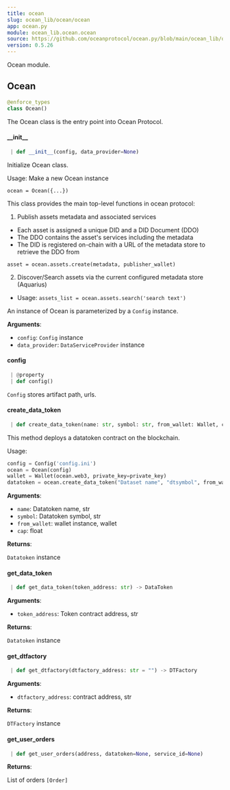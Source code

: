 ```yaml
---
title: ocean
slug: ocean_lib/ocean/ocean
app: ocean.py
module: ocean_lib.ocean.ocean
source: https://github.com/oceanprotocol/ocean.py/blob/main/ocean_lib/ocean/ocean.py
version: 0.5.26
---
```

Ocean module.

## Ocean

```python
@enforce_types
class Ocean()
```

The Ocean class is the entry point into Ocean Protocol.

#### \_\_init\_\_

```python
 | def __init__(config, data_provider=None)
```

Initialize Ocean class.

Usage: Make a new Ocean instance

`ocean = Ocean({...})`

This class provides the main top-level functions in ocean protocol:
1. Publish assets metadata and associated services
- Each asset is assigned a unique DID and a DID Document (DDO)
- The DDO contains the asset's services including the metadata
- The DID is registered on-chain with a URL of the metadata store
to retrieve the DDO from

`asset = ocean.assets.create(metadata, publisher_wallet)`

2. Discover/Search assets via the current configured metadata store (Aquarius)

- Usage:
`assets_list = ocean.assets.search('search text')`

An instance of Ocean is parameterized by a `Config` instance.

**Arguments**:

- `config`: `Config` instance
- `data_provider`: `DataServiceProvider` instance

#### config

```python
 | @property
 | def config()
```

`Config` stores artifact path, urls.

#### create\_data\_token

```python
 | def create_data_token(name: str, symbol: str, from_wallet: Wallet, cap: float = DataToken.DEFAULT_CAP, blob: str = "") -> DataToken
```

This method deploys a datatoken contract on the blockchain.

Usage:
```python
config = Config('config.ini')
ocean = Ocean(config)
wallet = Wallet(ocean.web3, private_key=private_key)
datatoken = ocean.create_data_token("Dataset name", "dtsymbol", from_wallet=wallet)
```

**Arguments**:

- `name`: Datatoken name, str
- `symbol`: Datatoken symbol, str
- `from_wallet`: wallet instance, wallet
- `cap`: float

**Returns**:

`Datatoken` instance

#### get\_data\_token

```python
 | def get_data_token(token_address: str) -> DataToken
```

**Arguments**:

- `token_address`: Token contract address, str

**Returns**:

`Datatoken` instance

#### get\_dtfactory

```python
 | def get_dtfactory(dtfactory_address: str = "") -> DTFactory
```

**Arguments**:

- `dtfactory_address`: contract address, str

**Returns**:

`DTFactory` instance

#### get\_user\_orders

```python
 | def get_user_orders(address, datatoken=None, service_id=None)
```

**Returns**:

List of orders `[Order]`

